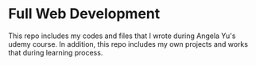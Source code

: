 # Full Web Development

This repo includes my codes and files that I wrote during Angela Yu's udemy course.
In addition, this repo includes my own projects and works that during learning process.
